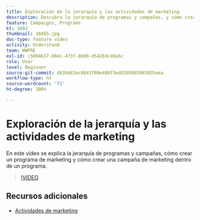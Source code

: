 ```yaml
---
title: Exploración de la jerarquía y las actividades de marketing
description: Descubra la jerarquía de programas y campañas, y cómo crear un programa y una campaña de marketing dentro de un programa.
feature: Campaigns, Programs
kt: 3892
thumbnail: 18465.jpg
doc-type: feature video
activity: Understand
team: WWFRE
exl-id: c5804637-804c-473f-80d8-d54263c49a5c
role: User
level: Beginner
source-git-commit: d63bb82ec0043f09e480f3edd395083943035eea
workflow-type: ht
source-wordcount: '72'
ht-degree: 100%

---
```


# Exploración de la jerarquía y las actividades de marketing

En este vídeo se explica la jerarquía de programas y campañas, cómo crear un programa de marketing y cómo crear una campaña de marketing dentro de un programa.

>[!VIDEO](https://video.tv.adobe.com/v/18465?quality=12)

## Recursos adicionales

* [Actividades de marketing](https://experienceleague.adobe.com/docs/campaign-standard/using/getting-started/marketing-plans/marketing-activities.html?lang=es)
